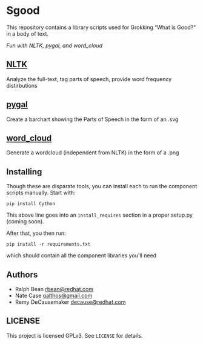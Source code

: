 Sgood
=====
This repository contains a library scripts used for Grokking “What is Good?” in a body of text.

*Fun with NLTK, pygal, and word_cloud*

[NLTK](http://nltk.org "NLTK")
---
Analyze the full-text, tag parts of speech, provide word frequency
distirbutions

[pygal](http://pygal.org "pygal")
---
Create a barchart showing the Parts of Speech in the form of an .svg

[word_cloud](https://github.com/amueller/word_cloud "word_cloud")
---
Generate a wordcloud (independent from NLTK) in the form of a .png


Installing
---

Though these are disparate tools, you can install each to run the component
scripts manually. Start with:


`pip install Cython`

This above line goes into an `install_requires` section in a proper setup.py (coming soon).

After that, you then run:

`pip install -r requirements.txt`

which should contain all the component libraries you'll need


Authors
---

 - Ralph Bean <rbean@redhat.com>
 - Nate Case <qalthos@gmail.com>
 - Remy DeCausemaker <decause@redhat.com>

LICENSE
---

This project is licensed GPLv3. See `LICENSE` for details.
